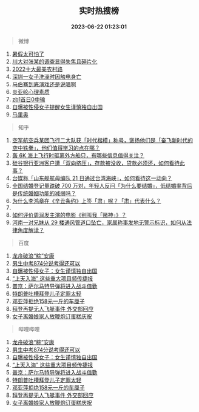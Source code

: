 <div align="center"><h2>实时热搜榜</h2><h4>2023-06-22 01:23:01</h4></div>

> 微博  

1. [暑假太可怕了](https://s.weibo.com/weibo?q=%E6%9A%91%E5%81%87%E5%A4%AA%E5%8F%AF%E6%80%95%E4%BA%86&t=31&band_rank=1&Refer=top)<br />
2. [川大对张某的调查显得失焦且碎片化](https://s.weibo.com/weibo?q=%23%E5%B7%9D%E5%A4%A7%E5%AF%B9%E5%BC%A0%E6%9F%90%E7%9A%84%E8%B0%83%E6%9F%A5%E6%98%BE%E5%BE%97%E5%A4%B1%E7%84%A6%E4%B8%94%E7%A2%8E%E7%89%87%E5%8C%96%23&t=31&band_rank=2&Refer=top)<br />
3. [2022十大最美农村路](https://s.weibo.com/weibo?q=%232022%E5%8D%81%E5%A4%A7%E6%9C%80%E7%BE%8E%E5%86%9C%E6%9D%91%E8%B7%AF%23&t=31&band_rank=3&Refer=top)<br />
4. [深圳一女子洗澡时因触电身亡](https://s.weibo.com/weibo?q=%23%E6%B7%B1%E5%9C%B3%E4%B8%80%E5%A5%B3%E5%AD%90%E6%B4%97%E6%BE%A1%E6%97%B6%E5%9B%A0%E8%A7%A6%E7%94%B5%E8%BA%AB%E4%BA%A1%23&t=31&band_rank=4&Refer=top)<br />
5. [马伯骞到底演戏还是说唱啊](https://s.weibo.com/weibo?q=%23%E9%A9%AC%E4%BC%AF%E9%AA%9E%E5%88%B0%E5%BA%95%E6%BC%94%E6%88%8F%E8%BF%98%E6%98%AF%E8%AF%B4%E5%94%B1%E5%95%8A%23&t=31&band_rank=5&Refer=top)<br />
6. [炎亚纶心理素质](https://s.weibo.com/weibo?q=%23%E7%82%8E%E4%BA%9A%E7%BA%B6%E5%BF%83%E7%90%86%E7%B4%A0%E8%B4%A8%23&t=31&band_rank=6&Refer=top)<br />
7. [zb1首日0中输](https://s.weibo.com/weibo?q=%23zb1%E9%A6%96%E6%97%A50%E4%B8%AD%E8%BE%93%23&t=31&band_rank=7&Refer=top)<br />
8. [自曝被性侵女子提醒女生谨慎独自出国](https://s.weibo.com/weibo?q=%23%E8%87%AA%E6%9B%9D%E8%A2%AB%E6%80%A7%E4%BE%B5%E5%A5%B3%E5%AD%90%E6%8F%90%E9%86%92%E5%A5%B3%E7%94%9F%E8%B0%A8%E6%85%8E%E7%8B%AC%E8%87%AA%E5%87%BA%E5%9B%BD%23&t=31&band_rank=8&Refer=top)<br />
9. [马里奥](https://s.weibo.com/weibo?q=%E9%A9%AC%E9%87%8C%E5%A5%A5&t=31&band_rank=9&Refer=top)<br />

> 知乎  

1. [空军航空兵某团飞行二大队获「时代楷模」称号，褒扬他们是「奋飞新时代的空中铁拳」，他们值得学习的点在哪？](https://www.zhihu.com/question/607609756)<br />
2. [轰 6K 海上飞行时驱离外方船只，有哪些信息值得关注？](https://www.zhihu.com/question/607773769)<br />
3. [硅谷银行亚洲客户遭「双向挤压」，存款被没收，贷款必须还，如何看待此事？](https://www.zhihu.com/question/607811714)<br />
4. [台媒称「山东舰航母编队 21 日通过台湾海峡」，如何看待这一动向？](https://www.zhihu.com/question/607809103)<br />
5. [全国结婚登记量跌破 700 万对，年轻人反问「为什么要结婚」，低结婚率背后是传统婚姻功能的减弱吗？](https://www.zhihu.com/question/607794507)<br />
6. [为什么李鸿章在《辛丑条约》上签「肃」呢？「肃」代表什么？](https://www.zhihu.com/question/606492887)<br />
7. []()<br />
8. [如何评价周润发主演的电影《别叫我「赌神」》？](https://www.zhihu.com/question/607437807)<br />
9. [河南一对兄妹从 29 楼通风管道口坠亡，家属称事发地无警示标识，如何从法律角度解读？](https://www.zhihu.com/question/607786666)<br />

> 百度  

1. [龙舟破浪“粽”安康](https://www.baidu.com/s?wd=%E9%BE%99%E8%88%9F%E7%A0%B4%E6%B5%AA%E2%80%9C%E7%B2%BD%E2%80%9D%E5%AE%89%E5%BA%B7&sa=fyb_news&rsv_dl=fyb_news)<br />
2. [男生中考874分说考得还可以](https://www.baidu.com/s?wd=%E7%94%B7%E7%94%9F%E4%B8%AD%E8%80%83874%E5%88%86%E8%AF%B4%E8%80%83%E5%BE%97%E8%BF%98%E5%8F%AF%E4%BB%A5&sa=fyb_news&rsv_dl=fyb_news)<br />
3. [自曝被性侵女子：女生谨慎独自出国](https://www.baidu.com/s?wd=%E8%87%AA%E6%9B%9D%E8%A2%AB%E6%80%A7%E4%BE%B5%E5%A5%B3%E5%AD%90%EF%BC%9A%E5%A5%B3%E7%94%9F%E8%B0%A8%E6%85%8E%E7%8B%AC%E8%87%AA%E5%87%BA%E5%9B%BD&sa=fyb_news&rsv_dl=fyb_news)<br />
4. [“上天入海” 这些重大项目频传捷报](https://www.baidu.com/s?wd=%E2%80%9C%E4%B8%8A%E5%A4%A9%E5%85%A5%E6%B5%B7%E2%80%9D+%E8%BF%99%E4%BA%9B%E9%87%8D%E5%A4%A7%E9%A1%B9%E7%9B%AE%E9%A2%91%E4%BC%A0%E6%8D%B7%E6%8A%A5&sa=fyb_news&rsv_dl=fyb_news)<br />
5. [普京：萨尔马特导弹将进入战斗值勤](https://www.baidu.com/s?wd=%E6%99%AE%E4%BA%AC%EF%BC%9A%E8%90%A8%E5%B0%94%E9%A9%AC%E7%89%B9%E5%AF%BC%E5%BC%B9%E5%B0%86%E8%BF%9B%E5%85%A5%E6%88%98%E6%96%97%E5%80%BC%E5%8B%A4&sa=fyb_news&rsv_dl=fyb_news)<br />
6. [特朗普吐槽拜登儿子定罪太轻](https://www.baidu.com/s?wd=%E7%89%B9%E6%9C%97%E6%99%AE%E5%90%90%E6%A7%BD%E6%8B%9C%E7%99%BB%E5%84%BF%E5%AD%90%E5%AE%9A%E7%BD%AA%E5%A4%AA%E8%BD%BB&sa=fyb_news&rsv_dl=fyb_news)<br />
7. [邓亚萍拒绝158元一斤的车厘子](https://www.baidu.com/s?wd=%E9%82%93%E4%BA%9A%E8%90%8D%E6%8B%92%E7%BB%9D158%E5%85%83%E4%B8%80%E6%96%A4%E7%9A%84%E8%BD%A6%E5%8E%98%E5%AD%90&sa=fyb_news&rsv_dl=fyb_news)<br />
8. [拜登再提无人飞艇事件 外交部回应](https://www.baidu.com/s?wd=%E6%8B%9C%E7%99%BB%E5%86%8D%E6%8F%90%E6%97%A0%E4%BA%BA%E9%A3%9E%E8%89%87%E4%BA%8B%E4%BB%B6+%E5%A4%96%E4%BA%A4%E9%83%A8%E5%9B%9E%E5%BA%94&sa=fyb_news&rsv_dl=fyb_news)<br />
9. [女子离婚娘家人放鞭炮订蛋糕庆祝](https://www.baidu.com/s?wd=%E5%A5%B3%E5%AD%90%E7%A6%BB%E5%A9%9A%E5%A8%98%E5%AE%B6%E4%BA%BA%E6%94%BE%E9%9E%AD%E7%82%AE%E8%AE%A2%E8%9B%8B%E7%B3%95%E5%BA%86%E7%A5%9D&sa=fyb_news&rsv_dl=fyb_news)<br />

> 哔哩哔哩  

1. [龙舟破浪“粽”安康](https://www.baidu.com/s?wd=%E9%BE%99%E8%88%9F%E7%A0%B4%E6%B5%AA%E2%80%9C%E7%B2%BD%E2%80%9D%E5%AE%89%E5%BA%B7&sa=fyb_news&rsv_dl=fyb_news)<br />
2. [男生中考874分说考得还可以](https://www.baidu.com/s?wd=%E7%94%B7%E7%94%9F%E4%B8%AD%E8%80%83874%E5%88%86%E8%AF%B4%E8%80%83%E5%BE%97%E8%BF%98%E5%8F%AF%E4%BB%A5&sa=fyb_news&rsv_dl=fyb_news)<br />
3. [自曝被性侵女子：女生谨慎独自出国](https://www.baidu.com/s?wd=%E8%87%AA%E6%9B%9D%E8%A2%AB%E6%80%A7%E4%BE%B5%E5%A5%B3%E5%AD%90%EF%BC%9A%E5%A5%B3%E7%94%9F%E8%B0%A8%E6%85%8E%E7%8B%AC%E8%87%AA%E5%87%BA%E5%9B%BD&sa=fyb_news&rsv_dl=fyb_news)<br />
4. [“上天入海” 这些重大项目频传捷报](https://www.baidu.com/s?wd=%E2%80%9C%E4%B8%8A%E5%A4%A9%E5%85%A5%E6%B5%B7%E2%80%9D+%E8%BF%99%E4%BA%9B%E9%87%8D%E5%A4%A7%E9%A1%B9%E7%9B%AE%E9%A2%91%E4%BC%A0%E6%8D%B7%E6%8A%A5&sa=fyb_news&rsv_dl=fyb_news)<br />
5. [普京：萨尔马特导弹将进入战斗值勤](https://www.baidu.com/s?wd=%E6%99%AE%E4%BA%AC%EF%BC%9A%E8%90%A8%E5%B0%94%E9%A9%AC%E7%89%B9%E5%AF%BC%E5%BC%B9%E5%B0%86%E8%BF%9B%E5%85%A5%E6%88%98%E6%96%97%E5%80%BC%E5%8B%A4&sa=fyb_news&rsv_dl=fyb_news)<br />
6. [特朗普吐槽拜登儿子定罪太轻](https://www.baidu.com/s?wd=%E7%89%B9%E6%9C%97%E6%99%AE%E5%90%90%E6%A7%BD%E6%8B%9C%E7%99%BB%E5%84%BF%E5%AD%90%E5%AE%9A%E7%BD%AA%E5%A4%AA%E8%BD%BB&sa=fyb_news&rsv_dl=fyb_news)<br />
7. [邓亚萍拒绝158元一斤的车厘子](https://www.baidu.com/s?wd=%E9%82%93%E4%BA%9A%E8%90%8D%E6%8B%92%E7%BB%9D158%E5%85%83%E4%B8%80%E6%96%A4%E7%9A%84%E8%BD%A6%E5%8E%98%E5%AD%90&sa=fyb_news&rsv_dl=fyb_news)<br />
8. [拜登再提无人飞艇事件 外交部回应](https://www.baidu.com/s?wd=%E6%8B%9C%E7%99%BB%E5%86%8D%E6%8F%90%E6%97%A0%E4%BA%BA%E9%A3%9E%E8%89%87%E4%BA%8B%E4%BB%B6+%E5%A4%96%E4%BA%A4%E9%83%A8%E5%9B%9E%E5%BA%94&sa=fyb_news&rsv_dl=fyb_news)<br />
9. [女子离婚娘家人放鞭炮订蛋糕庆祝](https://www.baidu.com/s?wd=%E5%A5%B3%E5%AD%90%E7%A6%BB%E5%A9%9A%E5%A8%98%E5%AE%B6%E4%BA%BA%E6%94%BE%E9%9E%AD%E7%82%AE%E8%AE%A2%E8%9B%8B%E7%B3%95%E5%BA%86%E7%A5%9D&sa=fyb_news&rsv_dl=fyb_news)<br />
